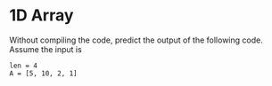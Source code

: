 # 1D Array

Without compiling the code, predict the output of the following code. Assume the input is

```
len = 4
A = [5, 10, 2, 1]
```